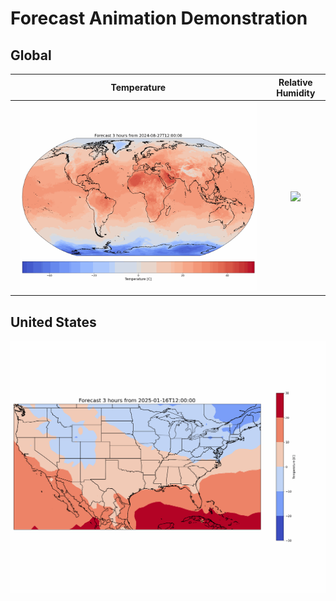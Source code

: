 # Forecast Animation Demonstration

## Global

Temperature            |  Relative Humidity
:-------------------------:|:-------------------------:
<img src=".\img/global_temp_forecast_20240827.gif" width = '96%'/>|<img src=".\img/global_relativehumidity_forecast_20240827.gif" />


## United States

<img src="./img/usa_temp_forecast_20250116.gif">